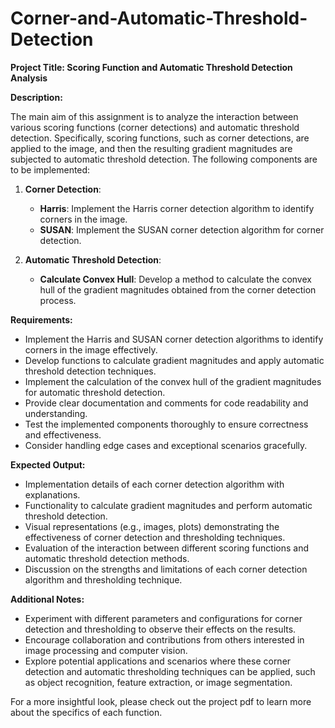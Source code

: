 # Corner-and-Automatic-Threshold-Detection
**Project Title: Scoring Function and Automatic Threshold Detection Analysis**

**Description:**

The main aim of this assignment is to analyze the interaction between various scoring functions (corner detections) and automatic threshold detection. Specifically, scoring functions, such as corner detections, are applied to the image, and then the resulting gradient magnitudes are subjected to automatic threshold detection. The following components are to be implemented:

1. **Corner Detection**:
   - **Harris**: Implement the Harris corner detection algorithm to identify corners in the image.
   - **SUSAN**: Implement the SUSAN corner detection algorithm for corner detection.

2. **Automatic Threshold Detection**:
   - **Calculate Convex Hull**: Develop a method to calculate the convex hull of the gradient magnitudes obtained from the corner detection process.

**Requirements:**

- Implement the Harris and SUSAN corner detection algorithms to identify corners in the image effectively.
- Develop functions to calculate gradient magnitudes and apply automatic threshold detection techniques.
- Implement the calculation of the convex hull of the gradient magnitudes for automatic threshold detection.
- Provide clear documentation and comments for code readability and understanding.
- Test the implemented components thoroughly to ensure correctness and effectiveness.
- Consider handling edge cases and exceptional scenarios gracefully.

**Expected Output:**

- Implementation details of each corner detection algorithm with explanations.
- Functionality to calculate gradient magnitudes and perform automatic threshold detection.
- Visual representations (e.g., images, plots) demonstrating the effectiveness of corner detection and thresholding techniques.
- Evaluation of the interaction between different scoring functions and automatic threshold detection methods.
- Discussion on the strengths and limitations of each corner detection algorithm and thresholding technique.

**Additional Notes:**

- Experiment with different parameters and configurations for corner detection and thresholding to observe their effects on the results.
- Encourage collaboration and contributions from others interested in image processing and computer vision.
- Explore potential applications and scenarios where these corner detection and automatic thresholding techniques can be applied, such as object recognition, feature extraction, or image segmentation.

For a more insightful look, please check out the project pdf to learn more about the specifics of each function.


